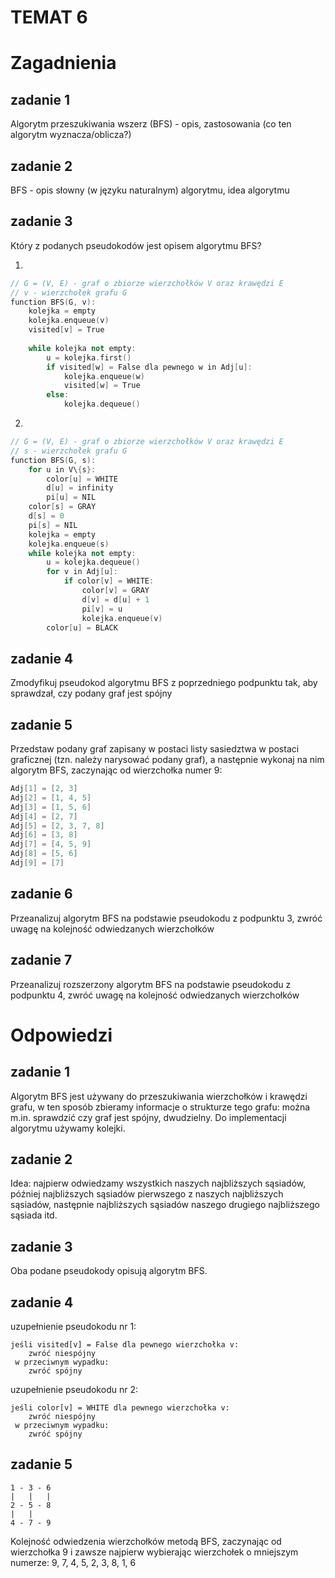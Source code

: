 # TEMAT 6

# Zagadnienia

## zadanie 1
Algorytm przeszukiwania wszerz (BFS) - opis, zastosowania (co ten algorytm wyznacza/oblicza?)

## zadanie 2
BFS - opis słowny (w języku naturalnym) algorytmu, idea algorytmu

## zadanie 3
Który z podanych pseudokodów jest opisem algorytmu BFS?

1. 
```cpp
// G = (V, E) - graf o zbiorze wierzchołków V oraz krawędzi E
// v - wierzchołek grafu G
function BFS(G, v):
	kolejka = empty
	kolejka.enqueue(v)
	visited[v] = True
	
	while kolejka not empty:
		u = kolejka.first()
		if visited[w] = False dla pewnego w in Adj[u]:
			kolejka.enqueue(w)
			visited[w] = True
		else:
			kolejka.dequeue()
```

2. 
```cpp
// G = (V, E) - graf o zbiorze wierzchołków V oraz krawędzi E
// s - wierzchołek grafu G
function BFS(G, s):
    for u in V\{s}:
        color[u] = WHITE
        d[u] = infinity
        pi[u] = NIL
    color[s] = GRAY  
    d[s] = 0
    pi[s] = NIL
    kolejka = empty
    kolejka.enqueue(s)  
    while kolejka not empty:
        u = kolejka.dequeue()
        for v in Adj[u]:
            if color[v] = WHITE:
                color[v] = GRAY
                d[v] = d[u] + 1
                pi[v] = u				
                kolejka.enqueue(v)
        color[u] = BLACK
```

## zadanie 4
Zmodyfikuj pseudokod algorytmu BFS z poprzedniego podpunktu tak, aby sprawdzał, czy podany graf jest spójny

## zadanie 5
Przedstaw podany graf zapisany w postaci listy sasiedztwa w postaci graficznej (tzn. należy narysować podany graf), a następnie wykonaj na nim algorytm BFS, zaczynając od wierzchołka numer 9:
```cpp
Adj[1] = [2, 3]
Adj[2] = [1, 4, 5]
Adj[3] = [1, 5, 6]
Adj[4] = [2, 7]
Adj[5] = [2, 3, 7, 8]
Adj[6] = [3, 8]
Adj[7] = [4, 5, 9]
Adj[8] = [5, 6]
Adj[9] = [7]
```

## zadanie 6
Przeanalizuj algorytm BFS na podstawie pseudokodu z podpunktu 3, zwróć uwagę na kolejność odwiedzanych wierzchołków

## zadanie 7
Przeanalizuj rozszerzony algorytm BFS na podstawie pseudokodu z podpunktu 4, zwróć uwagę na kolejność odwiedzanych wierzchołków


# Odpowiedzi

## zadanie 1
Algorytm BFS jest używany do przeszukiwania wierzchołków i krawędzi grafu, w ten sposób zbieramy informacje o strukturze tego grafu: można m.in. sprawdzić czy graf jest spójny, dwudzielny.
Do implementacji algorytmu używamy kolejki.

## zadanie 2
Idea: najpierw odwiedzamy wszystkich naszych najbliższych sąsiadów, później najbliższych sąsiadów pierwszego z naszych najbliższych sąsiadów, następnie najbliższych sąsiadów naszego drugiego najbliższego sąsiada itd.

## zadanie 3
Oba podane pseudokody opisują algorytm BFS.

## zadanie 4
uzupełnienie pseudokodu nr 1:
```
jeśli visited[v] = False dla pewnego wierzchołka v:
    zwróć niespójny
 w przeciwnym wypadku:
    zwróć spójny
```
uzupełnienie pseudokodu nr 2:

```
jeśli color[v] = WHITE dla pewnego wierzchołka v:
    zwróć niespójny
 w przeciwnym wypadku:
    zwróć spójny
```

## zadanie 5
```
1 - 3 - 6
|   |   |
2 - 5 - 8
|   |   
4 - 7 - 9
```
Kolejność odwiedzenia wierzchołków metodą BFS, zaczynając od wierzchołka 9 i zawsze najpierw wybierając wierzchołek o mniejszym numerze: 9, 7, 4, 5, 2, 3, 8, 1, 6

